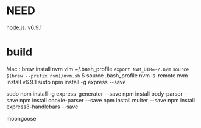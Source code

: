 # NEED
node.js: v6.9.1
# build

Mac :
brew install nvm
vim ~/.bash_profile
   `export NVM_DIR=~/.nvm`
   `source $(brew --prefix nvm)/nvm.sh`
$ source .bash_profile
nvm ls-remote
nvm install v6.9.1
sudo npm install -g express --save

sudo npm install -g express-generator --save
npm install body-parser --save
npm install cookie-parser --save
npm install multer --save
npm install express3-handlebars --save

moongoose
